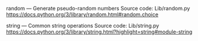 random — Generate pseudo-random numbers
Source code: Lib/random.py
https://docs.python.org/3/library/random.html#random.choice

string — Common string operations
Source code: Lib/string.py
https://docs.python.org/3/library/string.html?highlight=string#module-string
